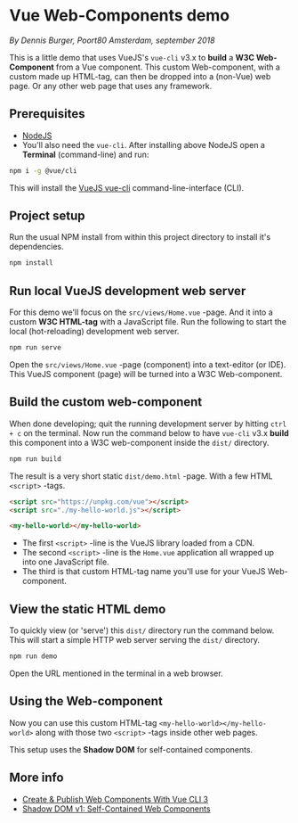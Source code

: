 # Vue Web-Components demo

*By Dennis Burger, Poort80 Amsterdam, september 2018*

This is a little demo that uses VueJS's `vue-cli` v3.x to **build** a **W3C Web-Component** from a Vue component. This custom Web-component, with a custom made up HTML-tag, can then be dropped into a (non-Vue) web page. Or any other web page that uses any framework.

## Prerequisites

* [NodeJS](https://nodejs.org/en/)
* You'll also need the `vue-cli`. After installing above NodeJS open a **Terminal** (command-line) and run:

```bash
npm i -g @vue/cli
```

This will install the [VueJS vue-cli](https://cli.vuejs.org/guide/installation.html) command-line-interface (CLI).

## Project setup

Run the usual NPM install from within this project directory to install it's dependencies.

```bash
npm install
```

## Run local VueJS development web server

For this demo we'll focus on the `src/views/Home.vue` -page. And it into a custom **W3C HTML-tag** with a JavaScript file. Run the following to start the local (hot-reloading) development web server.

```bash
npm run serve
```

Open the `src/views/Home.vue` -page (component) into a text-editor (or IDE). This VueJS component (page) will be turned into a W3C Web-component.

## Build the custom web-component

When done developing; quit the running development server by hitting `ctrl + c` on the terminal. Now run the command below to have `vue-cli` v3.x **build** this component into a W3C web-component inside the `dist/` directory.

```bash
npm run build
```

The result is a very short static `dist/demo.html` -page. With a few HTML `<script>` -tags.

```html
<script src="https://unpkg.com/vue"></script>
<script src="./my-hello-world.js"></script>

<my-hello-world></my-hello-world>
```

* The first `<script>` -line is the VueJS library loaded from a CDN.
* The second `<script>` -line is the `Home.vue` application all wrapped up into one JavaScript file.
* The third is that custom HTML-tag name you'll use for your VueJS Web-component.

## View the static HTML demo

To quickly view (or 'serve') this `dist/` directory run the command below. This will start a simple HTTP web server serving the `dist/` directory.

```bash
npm run demo
```

Open the URL mentioned in the terminal in a web browser.

## Using the Web-component

Now you can use this custom HTML-tag `<my-hello-world></my-hello-world>` along with those two `<script>` -tags inside other web pages.

This setup uses the **Shadow DOM** for self-contained components.

## More info

* [Create & Publish Web Components With Vue CLI 3](https://vuejsdevelopers.com/2018/05/21/vue-js-web-component/)
* [Shadow DOM v1: Self-Contained Web Components](https://developers.google.com/web/fundamentals/web-components/shadowdom)
